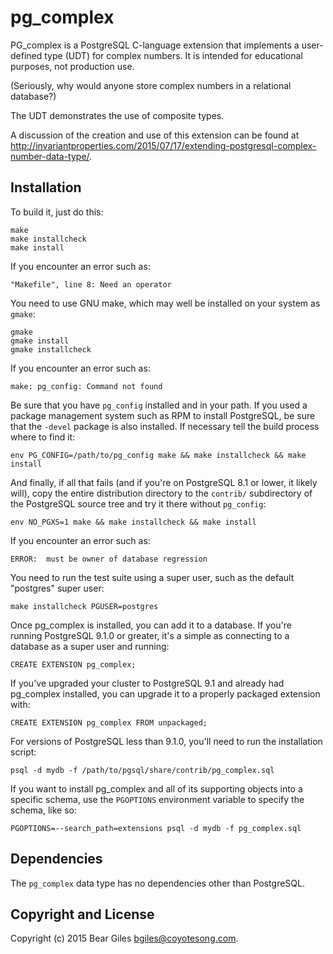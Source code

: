 pg_complex
==========

PG_complex is a PostgreSQL C-language extension that implements a
user-defined type (UDT) for complex numbers. It is intended for
educational purposes, not production use.

(Seriously, why would anyone store complex numbers in a relational
database?)

The UDT demonstrates the use of composite types.

A discussion of the creation and use of this extension can be
found at http://invariantproperties.com/2015/07/17/extending-postgresql-complex-number-data-type/.


Installation
------------


To build it, just do this:

    make
    make installcheck
    make install

If you encounter an error such as:

    "Makefile", line 8: Need an operator

You need to use GNU make, which may well be installed on your system as
`gmake`:

    gmake
    gmake install
    gmake installcheck

If you encounter an error such as:

    make: pg_config: Command not found

Be sure that you have `pg_config` installed and in your path. If you used a
package management system such as RPM to install PostgreSQL, be sure that the
`-devel` package is also installed. If necessary tell the build process where
to find it:

    env PG_CONFIG=/path/to/pg_config make && make installcheck && make install

And finally, if all that fails (and if you're on PostgreSQL 8.1 or lower, it
likely will), copy the entire distribution directory to the `contrib/`
subdirectory of the PostgreSQL source tree and try it there without
`pg_config`:

    env NO_PGXS=1 make && make installcheck && make install

If you encounter an error such as:

    ERROR:  must be owner of database regression

You need to run the test suite using a super user, such as the default
"postgres" super user:

    make installcheck PGUSER=postgres

Once pg_complex is installed, you can add it to a database. If you're running
PostgreSQL 9.1.0 or greater, it's a simple as connecting to a database as a
super user and running:

    CREATE EXTENSION pg_complex;

If you've upgraded your cluster to PostgreSQL 9.1 and already had pg_complex
installed, you can upgrade it to a properly packaged extension with:

    CREATE EXTENSION pg_complex FROM unpackaged;

For versions of PostgreSQL less than 9.1.0, you'll need to run the
installation script:

    psql -d mydb -f /path/to/pgsql/share/contrib/pg_complex.sql

If you want to install pg_complex and all of its supporting objects into a specific
schema, use the `PGOPTIONS` environment variable to specify the schema, like
so:

    PGOPTIONS=--search_path=extensions psql -d mydb -f pg_complex.sql

Dependencies
------------
The `pg_complex` data type has no dependencies other than PostgreSQL.

Copyright and License
---------------------

Copyright (c) 2015 Bear Giles <bgiles@coyotesong.com>.

